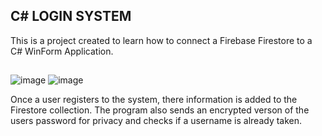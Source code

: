 ## C# LOGIN SYSTEM
This is a project created to learn how to connect a Firebase Firestore to a C# WinForm Application. 
##
![image](https://github.com/TyereeTinker/C--LOGIN/assets/71784154/e18b114a-01f5-42be-81f8-fe1f4d6f7b13) ![image](https://github.com/TyereeTinker/C--LOGIN/assets/71784154/3965409c-c817-4313-a2ef-d7e5d8f50381)

Once a user registers to the system, there information is added to the Firestore collection. The program also sends an encrypted verson of the users password for privacy and checks if a username is already taken.

